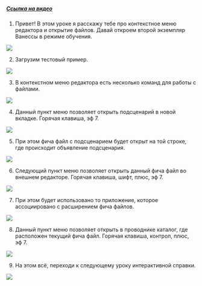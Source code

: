 ﻿##### [Ссылка на видео](https://youtu.be/Xgg7dTUdsnI)

001. Привет! В этом уроке я расскажу тебе про контекстное меню редактора и открытие файлов. Давай откроем второй экземпляр Ванессы в режиме обучения.

![](https://vanessa-files.do.bit-erp.ru/Doc/1.2.040.1/MD/Глава13/images/000_КонтекстноеМенюРедактораОткрытиеФайлов.png)

002. Загрузим тестовый пример.

![](https://vanessa-files.do.bit-erp.ru/Doc/1.2.040.1/MD/Глава13/images/004_КонтекстноеМенюРедактораОткрытиеФайлов.png)

003. В контекстном меню редактора есть несколько команд для работы с файлами.

![](https://vanessa-files.do.bit-erp.ru/Doc/1.2.040.1/MD/Глава13/images/007_КонтекстноеМенюРедактораОткрытиеФайлов.png)

004. Данный пункт меню позволяет открыть подсценарий в новой вкладке. Горячая клавиша, эф 7.

![](https://vanessa-files.do.bit-erp.ru/Doc/1.2.040.1/MD/Глава13/images/011_КонтекстноеМенюРедактораОткрытиеФайлов.png)

005. При этом фича файл с подсценарием будет открыт на той строке, где происходит объявление подсценария.

![](https://vanessa-files.do.bit-erp.ru/Doc/1.2.040.1/MD/Глава13/images/014_КонтекстноеМенюРедактораОткрытиеФайлов.png)

006. Следующий пункт меню позволяет открыть данный фича файл во внешнем редакторе. Горячая клавиша, шифт, плюс, эф 7.

![](https://vanessa-files.do.bit-erp.ru/Doc/1.2.040.1/MD/Глава13/images/018_КонтекстноеМенюРедактораОткрытиеФайлов.png)

007. При этом будет использовано то приложение, которое ассоциировано с расширением фича файлов.

![](https://vanessa-files.do.bit-erp.ru/Doc/1.2.040.1/MD/Глава13/images/021_КонтекстноеМенюРедактораОткрытиеФайлов.png)

008. Данный пункт меню позволяет открыть в проводнике каталог, где расположен текущий фича файл. Горячая клавиша, контрол, плюс, эф 7.

![](https://vanessa-files.do.bit-erp.ru/Doc/1.2.040.1/MD/Глава13/images/025_КонтекстноеМенюРедактораОткрытиеФайлов.png)

009. На этом всё, переходи к следующему уроку интерактивной справки.

![](https://vanessa-files.do.bit-erp.ru/Doc/1.2.040.1/MD/Глава13/images/028_КонтекстноеМенюРедактораОткрытиеФайлов.png)
